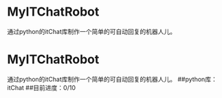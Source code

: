 # MyITChatRobot
通过python的itChat库制作一个简单的可自动回复的机器人儿。
# MyITChatRobot
通过python的itChat库制作一个简单的可自动回复的机器人儿。
##python库：itChat
##目前进度：0/10
